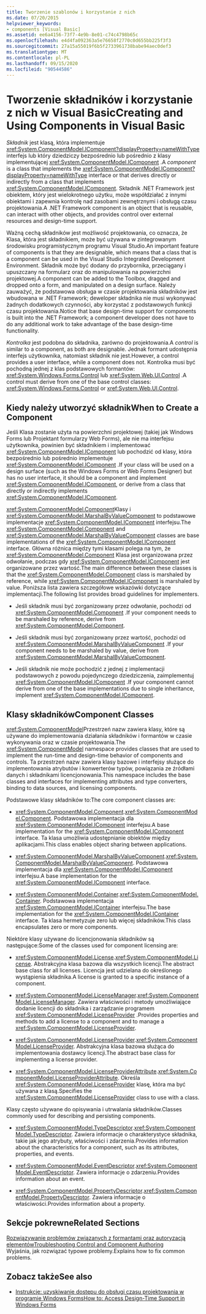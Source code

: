 ```yaml
---
title: Tworzenie szablonów i korzystanie z nich
ms.date: 07/20/2015
helpviewer_keywords:
- components [Visual Basic]
ms.assetid: ee6a4156-73f7-4e9b-8e01-c74c4798b65c
ms.openlocfilehash: e4d4fa092363a5e76658f2770c0d655bb225f3f3
ms.sourcegitcommit: 27a15a55019f6b5f2733961738babe94aec0def3
ms.translationtype: MT
ms.contentlocale: pl-PL
ms.lasthandoff: 09/15/2020
ms.locfileid: "90544586"
---
```

# <a name="creating-and-using-components-in-visual-basic"></a><span data-ttu-id="795c5-102">Tworzenie składników i korzystanie z nich w Visual Basic</span><span class="sxs-lookup"><span data-stu-id="795c5-102">Creating and Using Components in Visual Basic</span></span>

<span data-ttu-id="795c5-103">*Składnik* jest klasą, która implementuje <xref:System.ComponentModel.IComponent?displayProperty=nameWithType> interfejs lub który dziedziczy bezpośrednio lub pośrednio z klasy implementującej <xref:System.ComponentModel.IComponent> .</span><span class="sxs-lookup"><span data-stu-id="795c5-103">A *component* is a class that implements the <xref:System.ComponentModel.IComponent?displayProperty=nameWithType> interface or that derives directly or indirectly from a class that implements <xref:System.ComponentModel.IComponent>.</span></span> <span data-ttu-id="795c5-104">Składnik .NET Framework jest obiektem, który jest wielokrotnego użytku, może współdziałać z innymi obiektami i zapewnia kontrolę nad zasobami zewnętrznymi i obsługą czasu projektowania.</span><span class="sxs-lookup"><span data-stu-id="795c5-104">A .NET Framework component is an object that is reusable, can interact with other objects, and provides control over external resources and design-time support.</span></span>  
  
 <span data-ttu-id="795c5-105">Ważną cechą składników jest możliwość projektowania, co oznacza, że Klasa, która jest składnikiem, może być używana w zintegrowanym środowisku programistycznym programu Visual Studio.</span><span class="sxs-lookup"><span data-stu-id="795c5-105">An important feature of components is that they are designable, which means that a class that is a component can be used in the Visual Studio Integrated Development Environment.</span></span> <span data-ttu-id="795c5-106">Składnik może być dodany do przybornika, przeciągany i upuszczany na formularz oraz do manipulowania na powierzchni projektowej.</span><span class="sxs-lookup"><span data-stu-id="795c5-106">A component can be added to the Toolbox, dragged and dropped onto a form, and manipulated on a design surface.</span></span> <span data-ttu-id="795c5-107">Należy zauważyć, że podstawowa obsługa w czasie projektowania składników jest wbudowana w .NET Framework; deweloper składnika nie musi wykonywać żadnych dodatkowych czynności, aby korzystać z podstawowych funkcji czasu projektowania.</span><span class="sxs-lookup"><span data-stu-id="795c5-107">Notice that base design-time support for components is built into the .NET Framework; a component developer does not have to do any additional work to take advantage of the base design-time functionality.</span></span>  
  
 <span data-ttu-id="795c5-108">*Kontrolka* jest podobna do składnika, zarówno do projektowania.</span><span class="sxs-lookup"><span data-stu-id="795c5-108">A *control* is similar to a component, as both are designable.</span></span> <span data-ttu-id="795c5-109">Jednak formant udostępnia interfejs użytkownika, natomiast składnik nie jest.</span><span class="sxs-lookup"><span data-stu-id="795c5-109">However, a control provides a user interface, while a component does not.</span></span> <span data-ttu-id="795c5-110">Kontrolka musi być pochodną jednej z klas podstawowych formantów: <xref:System.Windows.Forms.Control> lub <xref:System.Web.UI.Control> .</span><span class="sxs-lookup"><span data-stu-id="795c5-110">A control must derive from one of the base control classes: <xref:System.Windows.Forms.Control> or <xref:System.Web.UI.Control>.</span></span>  
  
## <a name="when-to-create-a-component"></a><span data-ttu-id="795c5-111">Kiedy należy utworzyć składnik</span><span class="sxs-lookup"><span data-stu-id="795c5-111">When to Create a Component</span></span>  

 <span data-ttu-id="795c5-112">Jeśli Klasa zostanie użyta na powierzchni projektowej (takiej jak Windows Forms lub Projektant formularzy Web Forms), ale nie ma interfejsu użytkownika, powinien być składnikiem i implementować <xref:System.ComponentModel.IComponent> lub pochodzić od klasy, która bezpośrednio lub pośrednio implementuje <xref:System.ComponentModel.IComponent> .</span><span class="sxs-lookup"><span data-stu-id="795c5-112">If your class will be used on a design surface (such as the Windows Forms or Web Forms Designer) but has no user interface, it should be a component and implement <xref:System.ComponentModel.IComponent>, or derive from a class that directly or indirectly implements <xref:System.ComponentModel.IComponent>.</span></span>  
  
 <span data-ttu-id="795c5-113"><xref:System.ComponentModel.Component>Klasy i <xref:System.ComponentModel.MarshalByValueComponent> to podstawowe implementacje <xref:System.ComponentModel.IComponent> interfejsu.</span><span class="sxs-lookup"><span data-stu-id="795c5-113">The <xref:System.ComponentModel.Component> and <xref:System.ComponentModel.MarshalByValueComponent> classes are base implementations of the <xref:System.ComponentModel.IComponent> interface.</span></span> <span data-ttu-id="795c5-114">Główna różnica między tymi klasami polega na tym, że <xref:System.ComponentModel.Component> Klasa jest organizowana przez odwołanie, podczas gdy <xref:System.ComponentModel.IComponent> jest organizowane przez wartość.</span><span class="sxs-lookup"><span data-stu-id="795c5-114">The main difference between these classes is that the <xref:System.ComponentModel.Component> class is marshaled by reference, while <xref:System.ComponentModel.IComponent> is marshaled by value.</span></span> <span data-ttu-id="795c5-115">Poniższa lista zawiera szczegółowe wskazówki dotyczące implementacji.</span><span class="sxs-lookup"><span data-stu-id="795c5-115">The following list provides broad guidelines for implementers.</span></span>  
  
- <span data-ttu-id="795c5-116">Jeśli składnik musi być zorganizowany przez odwołanie, pochodzi od <xref:System.ComponentModel.Component> .</span><span class="sxs-lookup"><span data-stu-id="795c5-116">If your component needs to be marshaled by reference, derive from <xref:System.ComponentModel.Component>.</span></span>  
  
- <span data-ttu-id="795c5-117">Jeśli składnik musi być zorganizowany przez wartość, pochodzi od <xref:System.ComponentModel.MarshalByValueComponent> .</span><span class="sxs-lookup"><span data-stu-id="795c5-117">If your component needs to be marshaled by value, derive from <xref:System.ComponentModel.MarshalByValueComponent>.</span></span>  
  
- <span data-ttu-id="795c5-118">Jeśli składnik nie może pochodzić z jednej z implementacji podstawowych z powodu pojedynczego dziedziczenia, zaimplementuj <xref:System.ComponentModel.IComponent> .</span><span class="sxs-lookup"><span data-stu-id="795c5-118">If your component cannot derive from one of the base implementations due to single inheritance, implement <xref:System.ComponentModel.IComponent>.</span></span>  
  
## <a name="component-classes"></a><span data-ttu-id="795c5-119">Klasy składników</span><span class="sxs-lookup"><span data-stu-id="795c5-119">Component Classes</span></span>  

 <span data-ttu-id="795c5-120"><xref:System.ComponentModel>Przestrzeń nazw zawiera klasy, które są używane do implementowania działania składników i formantów w czasie wykonywania oraz w czasie projektowania.</span><span class="sxs-lookup"><span data-stu-id="795c5-120">The <xref:System.ComponentModel> namespace provides classes that are used to implement the run-time and design-time behavior of components and controls.</span></span> <span data-ttu-id="795c5-121">Ta przestrzeń nazw zawiera klasy bazowe i interfejsy służące do implementowania atrybutów i konwerterów typów, powiązania ze źródłami danych i składnikami licencjonowania.</span><span class="sxs-lookup"><span data-stu-id="795c5-121">This namespace includes the base classes and interfaces for implementing attributes and type converters, binding to data sources, and licensing components.</span></span>  
  
 <span data-ttu-id="795c5-122">Podstawowe klasy składników to:</span><span class="sxs-lookup"><span data-stu-id="795c5-122">The core component classes are:</span></span>  
  
- <span data-ttu-id="795c5-123"><xref:System.ComponentModel.Component>.</span><span class="sxs-lookup"><span data-stu-id="795c5-123"><xref:System.ComponentModel.Component>.</span></span> <span data-ttu-id="795c5-124">Podstawowa implementacja dla <xref:System.ComponentModel.IComponent> interfejsu.</span><span class="sxs-lookup"><span data-stu-id="795c5-124">A base implementation for the <xref:System.ComponentModel.IComponent> interface.</span></span> <span data-ttu-id="795c5-125">Ta klasa umożliwia udostępnianie obiektów między aplikacjami.</span><span class="sxs-lookup"><span data-stu-id="795c5-125">This class enables object sharing between applications.</span></span>  
  
- <span data-ttu-id="795c5-126"><xref:System.ComponentModel.MarshalByValueComponent>.</span><span class="sxs-lookup"><span data-stu-id="795c5-126"><xref:System.ComponentModel.MarshalByValueComponent>.</span></span> <span data-ttu-id="795c5-127">Podstawowa implementacja dla <xref:System.ComponentModel.IComponent> interfejsu.</span><span class="sxs-lookup"><span data-stu-id="795c5-127">A base implementation for the <xref:System.ComponentModel.IComponent> interface.</span></span>  
  
- <span data-ttu-id="795c5-128"><xref:System.ComponentModel.Container>.</span><span class="sxs-lookup"><span data-stu-id="795c5-128"><xref:System.ComponentModel.Container>.</span></span> <span data-ttu-id="795c5-129">Podstawowa implementacja <xref:System.ComponentModel.IContainer> interfejsu.</span><span class="sxs-lookup"><span data-stu-id="795c5-129">The base implementation for the <xref:System.ComponentModel.IContainer> interface.</span></span> <span data-ttu-id="795c5-130">Ta klasa hermetyzuje zero lub więcej składników.</span><span class="sxs-lookup"><span data-stu-id="795c5-130">This class encapsulates zero or more components.</span></span>  
  
 <span data-ttu-id="795c5-131">Niektóre klasy używane do licencjonowania składników są następujące:</span><span class="sxs-lookup"><span data-stu-id="795c5-131">Some of the classes used for component licensing are:</span></span>  
  
- <span data-ttu-id="795c5-132"><xref:System.ComponentModel.License>.</span><span class="sxs-lookup"><span data-stu-id="795c5-132"><xref:System.ComponentModel.License>.</span></span> <span data-ttu-id="795c5-133">Abstrakcyjna klasa bazowa dla wszystkich licencji.</span><span class="sxs-lookup"><span data-stu-id="795c5-133">The abstract base class for all licenses.</span></span> <span data-ttu-id="795c5-134">Licencja jest udzielana do określonego wystąpienia składnika.</span><span class="sxs-lookup"><span data-stu-id="795c5-134">A license is granted to a specific instance of a component.</span></span>  
  
- <span data-ttu-id="795c5-135"><xref:System.ComponentModel.LicenseManager>.</span><span class="sxs-lookup"><span data-stu-id="795c5-135"><xref:System.ComponentModel.LicenseManager>.</span></span> <span data-ttu-id="795c5-136">Zawiera właściwości i metody umożliwiające dodanie licencji do składnika i zarządzanie programem <xref:System.ComponentModel.LicenseProvider> .</span><span class="sxs-lookup"><span data-stu-id="795c5-136">Provides properties and methods to add a license to a component and to manage a <xref:System.ComponentModel.LicenseProvider>.</span></span>  
  
- <span data-ttu-id="795c5-137"><xref:System.ComponentModel.LicenseProvider>.</span><span class="sxs-lookup"><span data-stu-id="795c5-137"><xref:System.ComponentModel.LicenseProvider>.</span></span> <span data-ttu-id="795c5-138">Abstrakcyjna klasa bazowa służąca do implementowania dostawcy licencji.</span><span class="sxs-lookup"><span data-stu-id="795c5-138">The abstract base class for implementing a license provider.</span></span>  
  
- <span data-ttu-id="795c5-139"><xref:System.ComponentModel.LicenseProviderAttribute>.</span><span class="sxs-lookup"><span data-stu-id="795c5-139"><xref:System.ComponentModel.LicenseProviderAttribute>.</span></span> <span data-ttu-id="795c5-140">Określa <xref:System.ComponentModel.LicenseProvider> klasę, która ma być używana z klasą.</span><span class="sxs-lookup"><span data-stu-id="795c5-140">Specifies the <xref:System.ComponentModel.LicenseProvider> class to use with a class.</span></span>  
  
 <span data-ttu-id="795c5-141">Klasy często używane do opisywania i utrwalania składników.</span><span class="sxs-lookup"><span data-stu-id="795c5-141">Classes commonly used for describing and persisting components.</span></span>  
  
- <span data-ttu-id="795c5-142"><xref:System.ComponentModel.TypeDescriptor>.</span><span class="sxs-lookup"><span data-stu-id="795c5-142"><xref:System.ComponentModel.TypeDescriptor>.</span></span> <span data-ttu-id="795c5-143">Zawiera informacje o charakterystyce składnika, takie jak jego atrybuty, właściwości i zdarzenia.</span><span class="sxs-lookup"><span data-stu-id="795c5-143">Provides information about the characteristics for a component, such as its attributes, properties, and events.</span></span>  
  
- <span data-ttu-id="795c5-144"><xref:System.ComponentModel.EventDescriptor>.</span><span class="sxs-lookup"><span data-stu-id="795c5-144"><xref:System.ComponentModel.EventDescriptor>.</span></span> <span data-ttu-id="795c5-145">Zawiera informacje o zdarzeniu.</span><span class="sxs-lookup"><span data-stu-id="795c5-145">Provides information about an event.</span></span>  
  
- <span data-ttu-id="795c5-146"><xref:System.ComponentModel.PropertyDescriptor>.</span><span class="sxs-lookup"><span data-stu-id="795c5-146"><xref:System.ComponentModel.PropertyDescriptor>.</span></span> <span data-ttu-id="795c5-147">Zawiera informacje o właściwości.</span><span class="sxs-lookup"><span data-stu-id="795c5-147">Provides information about a property.</span></span>  
  
## <a name="related-sections"></a><span data-ttu-id="795c5-148">Sekcje pokrewne</span><span class="sxs-lookup"><span data-stu-id="795c5-148">Related Sections</span></span>  

 [<span data-ttu-id="795c5-149">Rozwiązywanie problemów związanych z formantami oraz autoryzacją elementów</span><span class="sxs-lookup"><span data-stu-id="795c5-149">Troubleshooting Control and Component Authoring</span></span>](/dotnet/desktop/winforms/controls/troubleshooting-control-and-component-authoring)  
 <span data-ttu-id="795c5-150">Wyjaśnia, jak rozwiązać typowe problemy.</span><span class="sxs-lookup"><span data-stu-id="795c5-150">Explains how to fix common problems.</span></span>  
  
## <a name="see-also"></a><span data-ttu-id="795c5-151">Zobacz także</span><span class="sxs-lookup"><span data-stu-id="795c5-151">See also</span></span>

- [<span data-ttu-id="795c5-152">Instrukcje: uzyskiwanie dostępu do obsługi czasu projektowania w programie Windows Forms</span><span class="sxs-lookup"><span data-stu-id="795c5-152">How to: Access Design-Time Support in Windows Forms</span></span>](/dotnet/desktop/winforms/controls/developing-windows-forms-controls-at-design-time)
